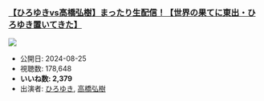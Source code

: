 ### [【ひろゆきvs高橋弘樹】まったり生配信！【世界の果てに東出・ひろゆき置いてきた】](https://www.youtube.com/watch?v=kxMpTh9flkM)
[![](https://img.youtube.com/vi/kxMpTh9flkM/sddefault.jpg)](https://www.youtube.com/watch?v=kxMpTh9flkM)
-   公開日: 2024-08-25
-   視聴数: 178,648
-   **いいね数: 2,379**
-   出演者: [ひろゆき](/rehacq_fan/people/ひろゆき "wikilink"), [高橋弘樹](/rehacq_fan/people/高橋弘樹 "wikilink")
